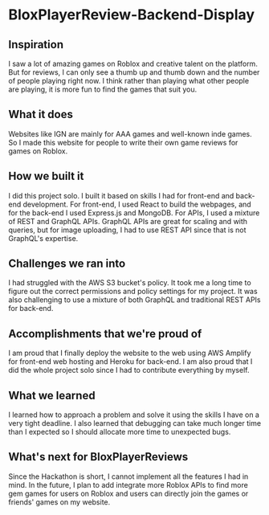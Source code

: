 # BloxPlayerReview-Backend-Display
## Inspiration
I saw a lot of amazing games on Roblox and creative talent on the platform. But for reviews, I can only see a thumb up and thumb down and the number of people playing right now. I think rather than playing what other people are playing, it is more fun to find the games that suit you. 
## What it does
Websites like IGN are mainly for AAA games and well-known inde games. So I made this website for people to write their own game reviews for games on Roblox. 
## How we built it
I did this project solo. I built it based on skills I had for front-end and back-end development. For front-end, I used React to build the webpages, and for the back-end I used Express.js and MongoDB. For APIs, I used a mixture of REST and GraphQL APIs. GraphQL APIs are great for scaling and with queries, but for image uploading, I had to use REST API since that is not GraphQL's expertise. 
## Challenges we ran into
I had struggled with the AWS S3 bucket's policy. It took me a long time to figure out the correct permissions and policy settings for my project. It was also challenging to use a mixture of both GraphQL and traditional REST APIs for back-end.
## Accomplishments that we're proud of
I am proud that I finally deploy the website to the web using AWS Amplify for front-end web hosting and Heroku for back-end. I am also proud that I did the whole project solo since I had to contribute everything by myself. 
## What we learned
I learned how to approach a problem and solve it using the skills I have on a very tight deadline. I also learned that debugging can take much longer time than I expected so I should allocate more time to unexpected bugs.
## What's next for BloxPlayerReviews
Since the Hackathon is short, I cannot implement all the features I had in mind. In the future, I plan to add integrate more Roblox APIs to find more gem games for users on Roblox and users can directly join the games or friends' games on my website.
